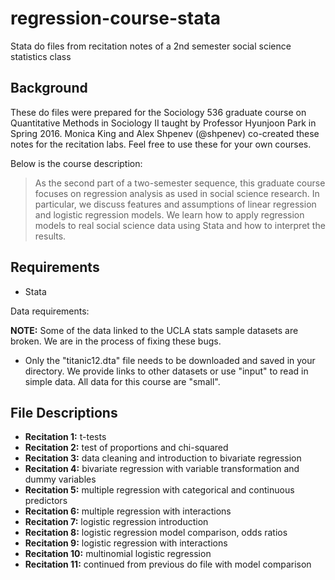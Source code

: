 # regression-course-stata
Stata do files from recitation notes of a 2nd semester social science statistics class

Background
---------
These do files were prepared for the Sociology 536 graduate course on Quantitative Methods in Sociology II taught by Professor Hyunjoon Park in Spring 2016. Monica King and Alex Shpenev (@shpenev) co-created these notes for the recitation labs. Feel free to use these for your own courses.

Below is the course description:

>As the second part of a two-semester sequence, this graduate course focuses on regression analysis as used in social science research. In particular, we discuss features and assumptions of linear regression and logistic regression models. We learn how to apply regression models to real social science data using Stata and how to interpret the results.

Requirements
---------
- Stata

Data requirements:

**NOTE:** Some of the data linked to the UCLA stats sample datasets are broken. We are in the process of fixing these bugs.  
- Only the "titanic12.dta" file needs to be downloaded and saved in your directory. We provide links to other datasets or use "input" to read in simple data. All data for this course are "small". 

File Descriptions
--------
- **Recitation 1:** t-tests
- **Recitation 2:** test of proportions and chi-squared
- **Recitation 3:** data cleaning and introduction to bivariate regression
- **Recitation 4:** bivariate regression with variable transformation and dummy variables
- **Recitation 5:** multiple regression with categorical and continuous predictors
- **Recitation 6:** multiple regression with interactions
- **Recitation 7:** logistic regression introduction
- **Recitation 8:** logistic regression model comparison, odds ratios
- **Recitation 9:** logistic regression with interactions
- **Recitation 10:** multinomial logistic regression 
- **Recitation 11:** continued from previous do file with model comparison
